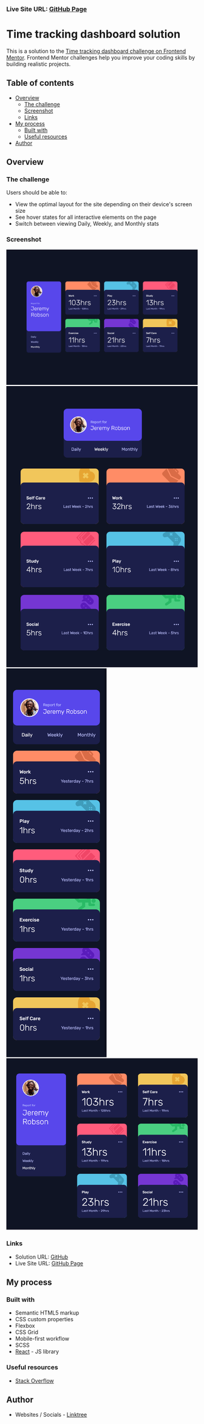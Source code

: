 ### Live Site URL: [GitHub Page](https://sunil-sharma-999.github.io/time-tracking-app/)

# Time tracking dashboard solution

This is a solution to the [Time tracking dashboard challenge on Frontend Mentor](https://www.frontendmentor.io/challenges/time-tracking-dashboard-UIQ7167Jw). Frontend Mentor challenges help you improve your coding skills by building realistic projects.

## Table of contents

- [Overview](#overview)
  - [The challenge](#the-challenge)
  - [Screenshot](#screenshot)
  - [Links](#links)
- [My process](#my-process)
  - [Built with](#built-with)
  - [Useful resources](#useful-resources)
- [Author](#author)

## Overview

### The challenge

Users should be able to:

- View the optimal layout for the site depending on their device's screen size
- See hover states for all interactive elements on the page
- Switch between viewing Daily, Weekly, and Monthly stats

### Screenshot

<img src='./screenshots/desktop.png'>
<img src='./screenshots/tablet.png'> 
<img src='./screenshots/mobile.png'>
<img src='./screenshots/medium.png'>

### Links

- Solution URL: [GitHub](https://github.com/sunil-sharma-999/time-tracking-app)
- Live Site URL: [GitHub Page](https://sunil-sharma-999.github.io/time-tracking-app/)

## My process

### Built with

- Semantic HTML5 markup
- CSS custom properties
- Flexbox
- CSS Grid
- Mobile-first workflow
- SCSS
- [React](https://reactjs.org/) - JS library

### Useful resources

- [Stack Overflow](https://stackoverflow.com)

## Author

- Websites / Socials - [Linktree](https://linktr.ee/Sunil.sharma.9)
